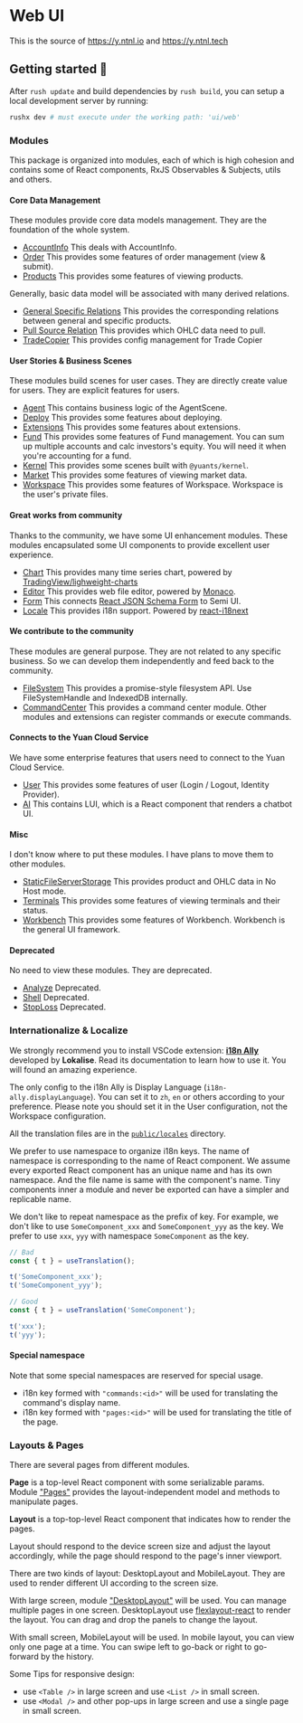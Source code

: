 # Web UI

This is the source of https://y.ntnl.io and https://y.ntnl.tech

## Getting started 🚀

After `rush update` and build dependencies by `rush build`, you can setup a local development server by running:

```bash
rushx dev # must execute under the working path: 'ui/web'
```

### Modules

This package is organized into modules, each of which is high cohesion and contains some of React components, RxJS Observables & Subjects, utils and others.

#### Core Data Management

These modules provide core data models management. They are the foundation of the whole system.

- [AccountInfo](src/modules/AccountInfo) This deals with AccountInfo.
- [Order](src/modules/Order) This provides some features of order management (view & submit).
- [Products](src/modules/Products) This provides some features of viewing products.

Generally, basic data model will be associated with many derived relations.

- [General Specific Relations](src/modules/GeneralSpecificRelations) This provides the corresponding relations between general and specific products.
- [Pull Source Relation](src/modules/PullSourceRelations) This provides which OHLC data need to pull.
- [TradeCopier](src/modules/TradeCopier) This provides config management for Trade Copier

#### User Stories & Business Scenes

These modules build scenes for user cases. They are directly create value for users. They are explicit features for users.

- [Agent](src/modules/Agent) This contains business logic of the AgentScene.
- [Deploy](src/modules/Deploy) This provides some features about deploying.
- [Extensions](src/modules/Extensions) This provides some features about extensions.
- [Fund](src/modules/Fund) This provides some features of Fund management. You can sum up multiple accounts and calc investors's equity. You will need it when you're accounting for a fund.
- [Kernel](src/modules/Kernel) This provides some scenes built with `@yuants/kernel`.
- [Market](src/modules/Market) This provides some features of viewing market data.
- [Workspace](src/modules/Workspace) This provides some features of Workspace. Workspace is the user's private files.

#### Great works from community

Thanks to the community, we have some UI enhancement modules. These modules encapsulated some UI components to provide excellent user experience.

- [Chart](src/modules/Chart) This provides many time series chart, powered by [TradingView/lighweight-charts](https://github.com/tradingview/lightweight-charts)
- [Editor](src/modules/Editor) This provides web file editor, powered by [Monaco](https://github.com/microsoft/monaco-editor).
- [Form](src/modules/Form) This connects [React JSON Schema Form](https://github.com/rjsf-team/react-jsonschema-form) to Semi UI.
- [Locale](src/modules/Locale) This provides i18n support. Powered by [react-i18next](https://github.com/i18next/react-i18next)

#### We contribute to the community

These modules are general purpose. They are not related to any specific business. So we can develop them independently and feed back to the community.

- [FileSystem](src/modules/FileSystem) This provides a promise-style filesystem API. Use FileSystemHandle and IndexedDB internally.
- [CommandCenter](src/modules/CommandCenter) This provides a command center module. Other modules and extensions can register commands or execute commands.

#### Connects to the Yuan Cloud Service

We have some enterprise features that users need to connect to the Yuan Cloud Service.

- [User](src/modules/User) This provides some features of user (Login / Logout, Identity Provider).
- [AI](src/modules/AI) This contains LUI, which is a React component that renders a chatbot UI.

#### Misc

I don't know where to put these modules. I have plans to move them to other modules.

- [StaticFileServerStorage](src/modules/StaticFileServerStorage) This provides product and OHLC data in No Host mode.
- [Terminals](src/modules/Terminals) This provides some features of viewing terminals and their status.
- [Workbench](src/modules/Workbench) This provides some features of Workbench. Workbench is the general UI framework.

#### Deprecated

No need to view these modules. They are deprecated.

- [Analyze](src/modules/Analyze) Deprecated.
- [Shell](src/modules/Shell/) Deprecated.
- [StopLoss](src/modules/StopLoss) Deprecated.

### Internationalize & Localize

We strongly recommend you to install VSCode extension: [**i18n Ally**](https://github.com/lokalise/i18n-ally) developed by **Lokalise**. Read its documentation to learn how to use it. You will found an amazing experience.

The only config to the i18n Ally is Display Language (`i18n-ally.displayLanguage`). You can set it to `zh`, `en` or others according to your preference. Please note you should set it in the User configuration, not the Workspace configuration.

All the translation files are in the [`public/locales`](public/locales) directory.

We prefer to use namespace to organize i18n keys. The name of namespace is corresponding to the name of React component. We assume every exported React component has an unique name and has its own namespace. And the file name is same with the component's name. Tiny components inner a module and never be exported can have a simpler and replicable name.

We don't like to repeat namespace as the prefix of key. For example, we don't like to use `SomeComponent_xxx` and `SomeComponent_yyy` as the key. We prefer to use `xxx`, `yyy` with namespace `SomeComponent` as the key.

```ts
// Bad
const { t } = useTranslation();

t('SomeComponent_xxx');
t('SomeComponent_yyy');

// Good
const { t } = useTranslation('SomeComponent');

t('xxx');
t('yyy');
```

#### Special namespace

Note that some special namespaces are reserved for special usage.

- i18n key formed with `"commands:<id>"` will be used for translating the command's display name.
- i18n key formed with `"pages:<id>"` will be used for translating the title of the page.

### Layouts & Pages

There are several pages from different modules.

**Page** is a top-level React component with some serializable params.
Module ["Pages"](src/modules/Pages) provides the layout-independent model and methods to manipulate pages.

**Layout** is a top-top-level React component that indicates how to render the pages.

Layout should respond to the device screen size and adjust the layout accordingly, while the page should respond to the page's inner viewport.

There are two kinds of layout: DesktopLayout and MobileLayout. They are used to render different UI according to the screen size.

With large screen, module ["DesktopLayout"](src/modules/DesktopLayout) will be used. You can manage multiple pages in one screen. DesktopLayout use [flexlayout-react](https://github.com/caplin/FlexLayout) to render the layout. You can drag and drop the panels to change the layout.

With small screen, MobileLayout will be used. In mobile layout, you can view only one page at a time. You can swipe left to go-back or right to go-forward by the history.

Some Tips for responsive design:

- use `<Table />` in large screen and use `<List />` in small screen.
- use `<Modal />` and other pop-ups in large screen and use a single page in small screen.
